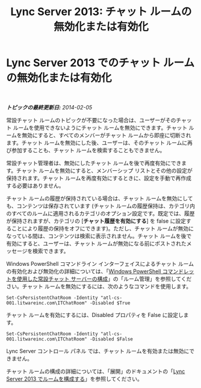 ﻿---
title: 'Lync Server 2013: チャット ルームの無効化または有効化'
TOCTitle: チャット ルームの無効化または有効化
ms:assetid: db0908fc-aae3-46e8-bc0b-245e9adfa1e2
ms:mtpsurl: https://technet.microsoft.com/ja-jp/library/JJ215883(v=OCS.15)
ms:contentKeyID: 48273818
ms.date: 05/19/2016
mtps_version: v=OCS.15
ms.translationtype: HT
---

# Lync Server 2013 でのチャット ルームの無効化または有効化

 

_**トピックの最終更新日:** 2014-02-05_

常設チャット ルームのトピックが不要になった場合は、ユーザーがそのチャット ルームを使用できないようにチャット ルームを無効にできます。チャット ルームを無効にすると、すべてのメンバーがチャット ルームから即座に切断されます。チャット ルームを無効にした後、ユーザーは、そのチャット ルームに再び参加することも、チャット ルームを検索することもできません。

常設チャット管理者は、無効にしたチャット ルームを後で再度有効にできます。チャット ルームを無効にすると、メンバーシップ リストとその他の設定が保持されます。チャット ルームを再度有効にするときに、設定を手動で再作成する必要はありません。

チャット ルームの履歴が保持されている場合は、チャット ルームを無効にしても、コンテンツは保存されています (チャット ルームの履歴保持は、カテゴリ内のすべてのルームに適用されるカテゴリのオプション設定です。既定では、履歴が保持されますが、カテゴリの \[**チャット履歴を有効にする**\] を false に設定することにより履歴の保持をオフにできます)。ただし、チャット ルームが無効になっている間は、コンテンツは検索に表示されません。チャット ルームを後で有効にすると、ユーザーは、チャット ルームが無効になる前にポストされたメッセージを検索できます。

Windows PowerShell コマンドライン インターフェイスによるチャット ルームの有効化および無効化の詳細については、「[Windows PowerShell コマンドレットを使用した常設チャット サーバーの構成](configuring-persistent-chat-server-by-using-windows-powershell-cmdlets.md)」の「ルーム管理」を参照してください。チャット ルームを無効にするには、次のようなコマンドを使用します。

    Set-CsPersistentChatRoom -Identity "atl-cs-001.litwareinc.com\ITChatRoom" -Disabled $True

チャット ルームを有効にするには、Disabled プロパティを False に設定します。

    Set-CsPersistentChatRoom -Identity "atl-cs-001.litwareinc.com\ITChatRoom" -Disabled $False

Lync Server コントロール パネル では、チャット ルームを有効または無効にできません。

チャット ルームの構成の詳細については、「展開」のドキュメントの「[Lync Server 2013 でルームを構成する](lync-server-2013-configure-rooms.md)」を参照してください。

